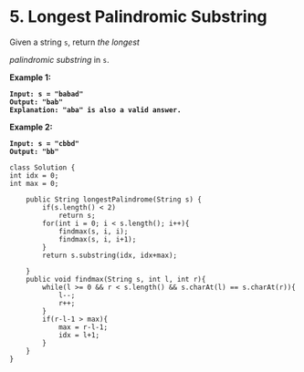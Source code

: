 # 5. Longest Palindromic Substring

Given a string `s`, return _the longest_&#x20;

_palindromic_ _substring_ in `s`.

&#x20;

**Example 1:**

<pre><code><strong>Input: s = "babad"
</strong><strong>Output: "bab"
</strong><strong>Explanation: "aba" is also a valid answer.
</strong></code></pre>

**Example 2:**

<pre><code><strong>Input: s = "cbbd"
</strong><strong>Output: "bb"
</strong></code></pre>

```
class Solution {
int idx = 0;
int max = 0;

    public String longestPalindrome(String s) {
        if(s.length() < 2)
            return s;
        for(int i = 0; i < s.length(); i++){
            findmax(s, i, i);
            findmax(s, i, i+1);
        }
        return s.substring(idx, idx+max);

    }
    public void findmax(String s, int l, int r){
        while(l >= 0 && r < s.length() && s.charAt(l) == s.charAt(r)){
            l--;
            r++;
        }
        if(r-l-1 > max){
            max = r-l-1;
            idx = l+1;
        }
    }
}


```
